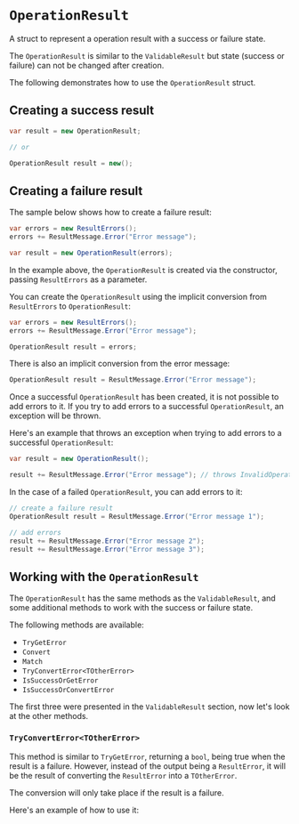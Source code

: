 # `OperationResult`

A struct to represent a operation result with a success or failure state.

The `OperationResult` is similar to the `ValidableResult` but state (success or failure) can not be changed after creation.

The following demonstrates how to use the `OperationResult` struct.

## Creating a success result

```csharp
var result = new OperationResult;

// or

OperationResult result = new();
```

## Creating a failure result

The sample below shows how to create a failure result:

```csharp
var errors = new ResultErrors();
errors += ResultMessage.Error("Error message");

var result = new OperationResult(errors);
```

In the example above, the `OperationResult` is created via the constructor, passing `ResultErrors` as a parameter.

You can create the `OperationResult` using the implicit conversion from `ResultErrors` to `OperationResult`:

```csharp
var errors = new ResultErrors();
errors += ResultMessage.Error("Error message");

OperationResult result = errors;
```

There is also an implicit conversion from the error message:

```csharp
OperationResult result = ResultMessage.Error("Error message");
```

Once a successful `OperationResult` has been created, it is not possible to add errors to it.
If you try to add errors to a successful `OperationResult`, an exception will be thrown.

Here's an example that throws an exception when trying to add errors to a successful `OperationResult`:

```csharp
var result = new OperationResult();

result += ResultMessage.Error("Error message"); // throws InvalidOperationException
```

In the case of a failed `OperationResult`, you can add errors to it:

```csharp
// create a failure result
OperationResult result = ResultMessage.Error("Error message 1");

// add errors
result += ResultMessage.Error("Error message 2");
result += ResultMessage.Error("Error message 3");
```

## Working with the `OperationResult`

The `OperationResult` has the same methods as the `ValidableResult`,
and some additional methods to work with the success or failure state.

The following methods are available:
- `TryGetError`
- `Convert`
- `Match`
- `TryConvertError<TOtherError>`
- `IsSuccessOrGetError`
- `IsSuccessOrConvertError`

The first three were presented in the `ValidableResult` section, now let's look at the other methods.

### `TryConvertError<TOtherError>`

This method is similar to `TryGetError`, returning a `bool`, being true when the result is a failure.
However, instead of the output being a `ResultError`, it will be the result of converting the `ResultError` into a `TOtherError`.

The conversion will only take place if the result is a failure.

Here's an example of how to use it:

